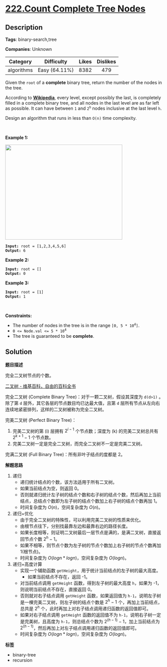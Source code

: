 # [222.Count Complete Tree Nodes](https://leetcode.com/problems/count-complete-tree-nodes/description/)

## Description

**Tags**: binary-search,tree

**Companies**: Unknown

|  Category  |  Difficulty   | Likes | Dislikes |
| :--------: | :-----------: | :---: | :------: |
| algorithms | Easy (64.11%) | 8382  |   479    |

<p>Given the <code>root</code> of a <strong>complete</strong> binary tree, return the number of the nodes in the tree.</p>
<p>According to <strong><a href="http://en.wikipedia.org/wiki/Binary_tree#Types_of_binary_trees" target="_blank">Wikipedia</a></strong>, every level, except possibly the last, is completely filled in a complete binary tree, and all nodes in the last level are as far left as possible. It can have between <code>1</code> and <code>2<sup>h</sup></code> nodes inclusive at the last level <code>h</code>.</p>
<p>Design an algorithm that runs in less than&nbsp;<code data-stringify-type="code">O(n)</code>&nbsp;time complexity.</p>
<p>&nbsp;</p>
<p><strong class="example">Example 1:</strong></p>
<img alt="" src="https://assets.leetcode.com/uploads/2021/01/14/complete.jpg" style="width: 372px; height: 302px;" />
<pre><code><strong>Input:</strong> root = [1,2,3,4,5,6]
<strong>Output:</strong> 6</code></pre>
<p><strong class="example">Example 2:</strong></p>
<pre><code><strong>Input:</strong> root = []
<strong>Output:</strong> 0</code></pre>
<p><strong class="example">Example 3:</strong></p>
<pre><code><strong>Input:</strong> root = [1]
<strong>Output:</strong> 1</code></pre>
<p>&nbsp;</p>
<p><strong>Constraints:</strong></p>
<ul>
  <li>The number of nodes in the tree is in the range <code>[0, 5 * 10<sup>4</sup>]</code>.</li>
  <li><code>0 &lt;= Node.val &lt;= 5 * 10<sup>4</sup></code></li>
  <li>The tree is guaranteed to be <strong>complete</strong>.</li>
</ul>

## Solution

**题目描述**

完全二叉树节点的个数。

[二叉树 - 维基百科，自由的百科全书](https://zh.wikipedia.org/wiki/%E4%BA%8C%E5%8F%89%E6%A0%91)

完全二叉树 (Complete Binary Tree)：对于一颗二叉树，假设其深度为 `d(d>1)` 。除了第 `d` 层外，其它各层的节点数目均已达最大值，且第 `d` 层所有节点从左向右连续地紧密排列，这样的二叉树被称为完全二叉树。

完美二叉树 (Perfect Binary Tree)：

1. 完美二叉树的第 \(i\) 层拥有 $2^{i-1}$ 个节点数；深度为 \(k\) 的完美二叉树总共有 $2^{k+1}-1$ 个节点数。
2. 完美二叉树一定是完全二叉树，而完全二叉树不一定是完美二叉树。

完满二叉树 (Full Binary Tree)：所有非叶子结点的度都是 2。

**解题思路**

1. 递归
   - 递归统计结点的个数，该方法适用于所有二叉树。
   - 如果当前结点为空，则返回 0。
   - 否则就递归统计左子树的结点个数和右子树的结点个数，然后再加上当前结点，总结点个数即为左子树的结点个数加上右子树的结点个数再加 1。
   - 时间复杂度为 $O(n)$，空间复杂度为 $O(n)$。
2. 递归+优化
   - 由于完全二叉树的特殊性，可以利用完美二叉树的性质来优化。
   - 由根节点往下，分别找最靠左边和最靠右边的路径长度。
   - 如果长度相等，则证明二叉树最后一层节点是满的，是满二叉树，直接返回节点个数 $2^h-1$。
   - 如果不相等，则节点个数为左子树的节点个数加上右子树的节点个数再加 1(根节点)。
   - 时间复杂度为 $O(logn*logn)$，空间复杂度为 $O(logn)$。
3. 递归+高度计算
   - 实现一个辅助函数 `getHeight`，用于统计当前结点的左子树的最大高度。
     - 如果当前结点不存在，返回 -1。
   - 对当前结点调用 `getHeight` 函数，得到左子树的最大高度 `h`，如果为 -1，则说明当前结点不存在，直接返回 0。
   - 否则就对右子结点调用 `getHeight` 函数，如果返回值为 `h-1`，说明左子树是一棵完美二叉树，则左子树的结点个数是 $2^h-1$ 个，再加上当前结点，总共是 $2^h$ 个，此时再加上对右子结点调用递归函数的返回值即可。
   - 如果对右子结点调用 `getHeight` 函数的返回值不为 `h-1`，说明右子树一定是完美树，且高度为 `h-1`，则总结点个数为 $2^(h-1)-1$，加上当前结点为 $2^(h-1)$，然后再加上对左子结点调用递归函数的返回值即可。
   - 时间复杂度为 $O(logn*logn)$，空间复杂度为 $O(logn)$。

**标签**

- binary-tree
- recursion
